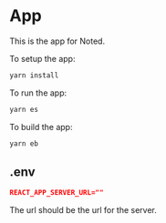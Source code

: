 # App

This is the app for Noted.

To setup the app:

```bash
yarn install
```

To run the app:

```bash
yarn es
```

To build the app:

```bash
yarn eb
```

## .env

```json
REACT_APP_SERVER_URL=""
```

The url should be the url for the server.
